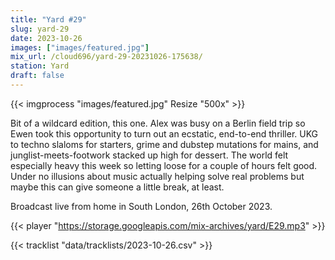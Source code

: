 ```yaml
---
title: "Yard #29"
slug: yard-29
date: 2023-10-26
images: ["images/featured.jpg"]
mix_url: /cloud696/yard-29-20231026-175638/
station: Yard
draft: false
---
```


{{< imgprocess "images/featured.jpg" Resize "500x" >}}

Bit of a wildcard edition, this one. Alex was busy on a Berlin field trip so Ewen took this opportunity to turn out an ecstatic, end-to-end thriller. UKG to techno slaloms for starters, grime and dubstep mutations for mains, and junglist-meets-footwork stacked up high for dessert. The world felt especially heavy this week so letting loose for a couple of hours felt good. Under no illusions about music actually helping solve real problems but maybe this can give someone a little break, at least.

Broadcast live from home in South London, 26th October 2023.

{{< player "https://storage.googleapis.com/mix-archives/yard/E29.mp3" >}}

{{< tracklist "data/tracklists/2023-10-26.csv" >}}
